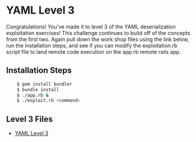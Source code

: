 # YAML Level 3

Congratulations!  You've made it to level 3 of the YAML deserialization exploitation exercises! This challenge continues to build off of the concepts from the first two.  Again pull down the work shop files using the link below, run the installation steps, and see if you can modify the exploitation.rb script file to land remote code execution on the app.rb remote rails app.

## Installation Steps
```bash
	$ gem install bundler
	$ bundle install
	$ ./app.rb &
	$ ./exploit.rb <command>
```

## Level 3 Files
* [YAML Level 3](https://github.com/trailofbits/rubysec/tree/master/yaml/yaml3)

